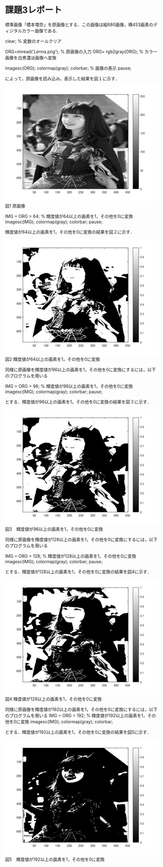 # 課題3レポート

標準画像「橋本環奈」を原画像とする．この画像は縦680画像，横453画素のディジタルカラー画像である．

clear; % 変数のオールクリア

ORG=imread('Lenna.png'); % 原画像の入力
ORG= rgb2gray(ORG); % カラー画像を白黒濃淡画像へ変換

imagesc(ORG); colormap(gray); colorbar; % 画像の表示
pause;

によって，原画像を読み込み，表示した結果を図１に示す．

![原画像](https://github.com/Tsutayaa/lecture_image_processing/blob/master/image/kadai3.1.jpg) 
図1 原画像

IMG = ORG > 64; % 輝度値が64以上の画素を1，その他を0に変換
imagesc(IMG); colormap(gray); colorbar;
pause;

 輝度値が64以上の画素を1，その他を0に変換の結果を図２に示す．

![原画像](https://github.com/Tsutayaa/lecture_image_processing/blob/master/image/kadai3.2.jpg)
図2  輝度値が64以上の画素を1，その他を0に変換

同様に原画像を輝度値が96以上の画素を1，その他を0に変換にするには，以下のプログラムを用いる

IMG = ORG > 96; % 輝度値が96以上の画素を1，その他を0に変換
imagesc(IMG); colormap(gray); colorbar;
pause;

とする．輝度値が96以上の画素を1，その他を0に変換の結果を図３に示す．

![原画像](https://github.com/Tsutayaa/lecture_image_processing/blob/master/image/kadai3.3.jpg)  
図3　輝度値が96以上の画素を1，その他を0に変換

同様に原画像を輝度値が128以上の画素を1，その他を0に変換にするには，以下のプログラムを用いる

IMG = ORG > 128; % 輝度値が128以上の画素を1，その他を0に変換
imagesc(IMG); colormap(gray); colorbar;
pause;

とする．輝度値が128以上の画素を1，その他を0に変換の結果を図4に示す．

![原画像](https://github.com/Tsutayaa/lecture_image_processing/blob/master/image/kadai3.4.jpg)
図4 輝度値が128以上の画素を1，その他を0に変換


同様に原画像を輝度値が192以上の画素を1，その他を0に変換にするには，以下のプログラムを用いる
IMG = ORG > 192; % 輝度値が192以上の画素を1，その他を0に変換
imagesc(IMG); colormap(gray); colorbar;

とする．輝度値が192以上の画素を1，その他を0に変換の結果を図5に示す．

![原画像](https://github.com/Tsutayaa/lecture_image_processing/blob/master/image/kadai3.5.jpg)
図5　輝度値が192以上の画素を1，その他を0に変換





